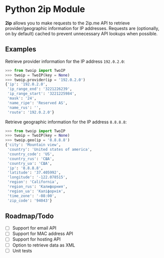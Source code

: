 # Python 2ip Module

**2ip** allows you to make requests to the 2ip.me API to retrieve provider/geographic information for IP addresses. Requests are (optionally, on by default) cached to prevent unnecessary API lookups when possible.

## Examples

Retrieve provider information for the IP address `192.0.2.0`:

```python
>>> from twoip import TwoIP
>>> twoip = TwoIP(key = None)
>>> twoip.provider(ip = '192.0.2.0')
{'ip': '192.0.2.0',
 'ip_range_end': '3221226239',
 'ip_range_start': '3221225984',
 'mask': '24',
 'name_ripe': 'Reserved AS',
 'name_rus': '',
 'route': '192.0.2.0'}
```

Retrieve geographic information for the IP address `8.8.8.8`:

```python
>>> from twoip import TwoIP
>>> twoip = TwoIP(key = None)
>>> twoip.geo(ip = '8.8.8.8')
{'city': 'Mountain view',
 'country': 'United states of america',
 'country_code': 'US',
 'country_rus': 'США',
 'country_ua': 'США',
 'ip': '8.8.8.8',
 'latitude': '37.405992',
 'longitude': '-122.078515',
 'region': 'California',
 'region_rus': 'Калифорния',
 'region_ua': 'Каліфорнія',
 'time_zone': '-08:00',
 'zip_code': '94043'}
```

## Roadmap/Todo

- [ ] Support for email API
- [ ] Support for MAC address API
- [ ] Support for hosting API
- [ ] Option to retrieve data as XML
- [ ] Unit tests
